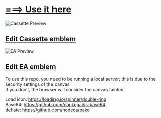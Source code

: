 # [===> Use it here](https://505e06b2.github.io/Black-Ops-2-Emblem-Editor/)

![Cassette Preview](https://github.com/505e06b2/Black-Ops-2-Emblem-Editor/raw/master/created%20emblems/Cassette/preview.png)  
## [Edit Cassette emblem](https://505e06b2.github.io/Black-Ops-2-Emblem-Editor/?load=eMKcw53CmF1vw5MwFMKGw79KwpXDqy7DscOxw7FnJcKEAMKBQAJxAXcTwprDnMOOa8KjZW1JU2BCw7vDr8KcLFnCscKTEiYQw61YLxLDlcOHTcOfw4fDr8KxfcKcw6_DicK6cMOXwr5cwrorwp9MEsOJwqRnasOKwpNxw5s-K8OcwrJycwrCncK-w5vDjsOzT8K7w4DCtG5bVMOVejPDicKyL8O5fMOpwqvDisKnX8Ozw4vDnMKlw4vDlWzCtcK6w4x9SsKNw5nDjBXDhcOqw6J8W11nw7nClcKbw7tNZjM7w4vCnhdudnnDtsOaVWcvwqhDwr7CnMOTwr08P3vDvsO-w43Cm3TCvcKcZ8Klw7_Ckm_DssOVMitcw6U3w5XDk8OZw7QJZ8KADEHCgBXChsOVEjcVPSPCmcKcfk9aw7kfPm9dw6lHwq_CtkVBw6Fvw4kEJBsnw5fDtcKdwo_Ck3JVw5HCs8KSCTUtwrbDtT0FwqPChQ0-w5Rpw6PCqm3DqSrDusOnwroDQ2FRCMKrDShpw5EYOU7CpmU-X1RLwr_DmcOUPcKMNQwtB8KpwozDolpQw5wVw6vChcKjwr_CpGcRwrvCr1XCpFLCs8OwwoNtwqxWwpYKw4HDg8KYwrgZw5_Cg8KHw5s9PB3DtR3CqTtlNcK3w6EowrkVAFoJw41UwqjClcOvwr5ew5d9JcKHcMKIw75CXio4R03CuMK2wrljd8K0EQUNIhrCiRzCgDHDmxtrKSwDwqvCmDYCAcO1w77CsQYdw4oXJsKSwo_Dt8KSwq_DtmbCiybDpcKoSR0wTUnCocK6w7LCuWFWwpLDvMK7a09-NMOmw5LDvEI-wo_Chh8kwobDusKZCQDDnsK6wqvDtcOow4PDgsKdw7s7w73DvFY_w43CkH_Clh3DpF3CmA0_wqXCihQsC0J_LsO0cMOTw5LDqAjChkc0IsKkw5HDg3kDbcOaw4sjw6YNwoZpw4PChAzCvcKwRgUAwq9dcTHDusK4wp3Duk7DmmPCkMO2J8OGwqbCoQcWD20PS8KVwpUhwpPClhBAw5TDgz96wpHDkw7DlWIYw6xTw7w0woEjU8K0woFIw4nDkGhpVcOPBWFBcCPDtcOdVXQ1wrdSWStdw63DlwzDksKEY2PDosK5HMKNwpsZwqLDocO1MnbCiwPDvyFOf8KKCMObThFzTBzCqh_CosKkwo5ww6JYNGPDujzCrMKxwofDs8KjZhvCixzCsEbDhGtAJzjClG_CulnCkUnDuFF5w6LClcKlw4PDkw0OGmRVaxA-DsKDbsKdeUwONQvCggoqwoATw4HDk2jCq1PCh8Ofc8KiasKREHjCtER0woNDfMOcNEtEbcOFYyVsPTTDtyPCtExowrXCu8Kiw6kTKsKuwqxAw4YkGEDDkcKrwoTCtMKMwpN0PyAdHiLChsKID8ODwrrDiMOqw4FFwp7Dl8K_wqXCn0l4WA7CosOQwpFLw5FxDQYtA8OZOMKmAyLCqsKYYiR5cMOLw4DChMKFeMOHwrLDqMOEYcK1HMOia8KmXHjDmh_DhDvCmGMDdQfCssOYw40Aw69Zwr0HFMOewpXDt8KpcA_Ct8KAdMK2wq3DqMOgw5ELw74aw6c3JcOuw4PDp8Opw4_CrnZBPMKBI1bChcKcw6oKFcK-UcKKw57ChygeLcKAw4M1wpRow47CtQhHPMKDw7wxw47DiyLCr8O8w6jCncK_wprDusOywo5HNAknZMK4PsKkw63CucK6OWcraAHCk8K6wp5JYiZqwrMqwokxwqhNQcKywpNOX8ORJsKBfjrCmsKrw6BVQiAfwqkrD0JKw518wrrDuQFUCcK_IQ)

![EA Preview](https://github.com/505e06b2/Black-Ops-2-Emblem-Editor/raw/master/created%20emblems/EA/preview.png)  
## [Edit EA emblem](https://505e06b2.github.io/Black-Ops-2-Emblem-Editor/?load=eMKcw5XClV1rw5swFMKGw79Kw7B1KsOrw6hbwoExaGHCrMKwwrHCiw52UUpQHMONEXHDrMOMwpbCu8KFwpLDvz45cRrCmcK1w5kHw6nDmHwjW8KvfMO0w6jDqMK8w5JDwrIuw4zDhsOWwqVZw5lkwpJww4wtFjPCksKMw7vDvsKsMMKlN3nCkG7Dn8K3wrnCu3sUZl3Dn8OCw7t1M0nDk3vCl8KXw5Z7wovCvsK6wqUzwqjCrMKywqpaOsKLQmfCmsKZwqLCqD7Dj1vCv0nDncOKw6TCtkl1wqrCs8O0wrIww5lyw7rDlsO4w6lVGMOgw4o8wrTDtXx6w7nDocO6GsKtw4s8wq3DrcK9a1xVwqbChcOxwrbDscKvwrPDmSvCgsKBYgoMNFPCuENsfMKIwpFMbh_Ckh7Dv01bFMKjKxfCqG3CkMK_JRPDoHjCnGzDusK2wq58wojClUzDgsOrwqLDncK3wo3DsW1tfMKYZ8O3OcKrXcK-w7DCpW3CmhAMQghTwqwXJsO8HkbChnXDmC4iIsKSw6nDqMOhwr3CtnlKw5vCjl_ChA0jYBrCgxZYKkbCgUrDgsKfZsKFAR3DhDwfa2fDisK8wrDCo09ufiACwrInwqLDonfCicOgwqnDuTHCksKEw6HDqMKBIw1GHMOTOFfDtCdsSsO3bMOsw59jw5PDvU4Kw75CO8KJwpHDkMOkeVrCgMOnaMOfwpnDlXp0wrMwwo_CqMOkwpBGOMKiAmEIQAomMVfCilAhw47Di8OOwpjCjMO5YsOLBHHCmGodw4HDn3xpTW1Hwp1zDsO0w7sCw5XDpAjDj1HCh8OMwolmwrslKHpedsKKw4kAL0bCp0TDvDp6wrdlwrvDhEc1cgFIa8OFMDDDhijDoUTCgcKyF8KdZ8O_wrzCqsO5MMOVIsOmw4VqIGJyOsOXbMKfa8O5wp_DsMOKw57ChDgqDsOKw5HCoTB2wrV9w6bDosOAwoLDh8KAcsOgSsOBRMOsw5jCk8OwXMOtw5kBw781dsOgA8OfSTUwJRnCnDbCmMKdOFLDgsOIw74eI2c6wplheMKLKhLCo8O9IG7Dr8K2w58Bwp51dzo)


To use this repo, you need to be running a local server; this is due to the security settings of the canvas  
If you don't, the browser will consider the canvas tainted

Load icon: https://loading.io/spinner/double-ring  
Base64: https://github.com/dankogai/js-base64  
deflate: https://github.com/nodeca/pako  